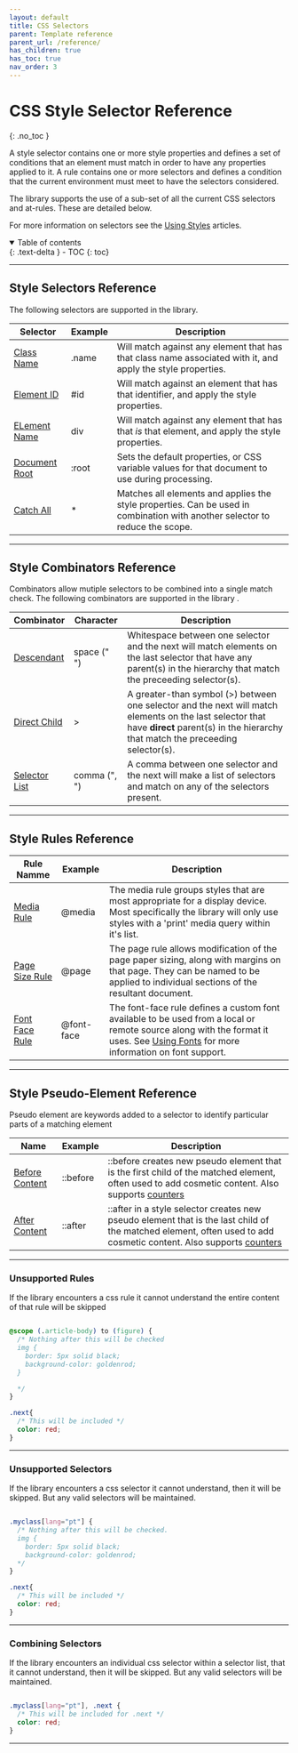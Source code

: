 ```yaml
---
layout: default
title: CSS Selectors
parent: Template reference
parent_url: /reference/
has_children: true
has_toc: true
nav_order: 3
---
```


# CSS Style Selector Reference
{: .no_toc }

A style selector contains one or more style properties and defines a set of conditions that an element must match in order to have any properties applied to it.
A rule contains one or more selectors and defines a condition that the current environment must meet to have the selectors considered.

The library supports the use of a sub-set of all the current CSS selectors and at-rules. These are detailed below.

For more information on selectors see the <a href='/learning/styles/'>Using Styles</a> articles.

<details open markdown="block">
  <summary>
    Table of contents
  </summary>
  {: .text-delta }
- TOC
{: toc}
</details>

---

## Style Selectors Reference

The following selectors are supported in the library.


| Selector  | Example  | Description |
|---|---|---|
| <a href='selectors/class.html' >Class Name</a>   | .name | Will match against any element that has that class name associated with it, and apply the style properties.   |
| <a href='selectors/id.html' >Element ID</a>   | #id | Will match against an element that has that identifier, and apply the style properties.   |
| <a href='selectors/tag.html' >ELement Name</a>   | div | Will match against any element that has that *is* that element, and apply the style properties.   |
| <a href='selectors/root.html' >Document Root</a>   | :root | Sets the default properties, or CSS variable values for that document to use during processing.   |
| <a href='selectors/all.html' >Catch All</a>   | \* | Matches all elements and applies the style properties. Can be used in combination with another selector to reduce the scope.   |

---

## Style Combinators Reference


Combinators allow mutiple selectors to be combined into a single match check. The following combinators are supported in the library .


| Combinator  | Character  | Description |
|---|---|---|
| <a href='combinators/descendant.html' >Descendant</a>   | space (" ") | Whitespace between one selector and the next will match elements on the last selector that have any parent(s) in the hierarchy that match the preceeding selector(s).   |
| <a href='combinators/child.html' >Direct Child</a>   | &gt; | A greater-than symbol (&gt;) between one selector and the next will match elements on the last selector that have **direct** parent(s) in the hierarchy that match the preceeding selector(s).   |
| <a href='combinators/list.html' >Selector List</a>   | comma (", ") | A comma between one selector and the next will make a list of selectors and match on any of the selectors present.   |

---

## Style Rules Reference


| Rule Namme  | Example  | Description |
|---|---|---|
| <a href='combinators/media.html' >Media Rule</a>   | @media | The media rule groups styles that are most appropriate for a display device. Most specifically the library will only use styles with a 'print' media query within it's list.   |
| <a href='combinators/page.html' >Page Size Rule</a>   | @page | The page rule allows modification of the page paper sizing, along with margins on that page. They can be named to be applied to individual sections of the resultant document.  |
| <a href='combinators/font-face.html' >Font Face Rule</a>   | @font-face | The font-face rule defines a custom font available to be used from a local or remote source along with the format it uses. See <a href='/learning/styles/fonts.html' >Using Fonts</a> for more information on font support.   |

---

## Style Pseudo-Element Reference

Pseudo element are keywords added to a selector to identify particular parts of a matching element 

| Name  | Example  | Description |
|---|---|---|
| <a href='pseudo/before.html' >Before Content</a>   | ::before | ::before creates new pseudo element that is the first child of the matched element, often used to add cosmetic content. Also supports <a href='/learning/styles/counters.html' >counters</a>  |
| <a href='pseudo/after.html' >After Content</a>   | ::after | ::after in a style selector creates new pseudo element that is the last child of the matched element, often used to add cosmetic content. Also supports <a href='/learning/styles/counters.html' >counters</a>  |


---



### Unsupported Rules

If the library encounters a css rule it cannot understand the entire content of that rule will be skipped

```css

@scope (.article-body) to (figure) {
  /* Nothing after this will be checked
  img {
    border: 5px solid black;
    background-color: goldenrod;
  }

  */
}

.next{
  /* This will be included */
  color: red;
}

```

---

### Unsupported Selectors

If the library encounters a css selector it cannot understand, then it will be skipped. But any valid selectors will be maintained.

```css

.myclass[lang="pt"] {
  /* Nothing after this will be checked.
  img {
    border: 5px solid black;
    background-color: goldenrod;
  */
}

.next{
  /* This will be included */
  color: red;
}

```

---

### Combining Selectors

If the library encounters an individual css selector within a selector list, that it cannot understand, then it will be skipped. But any valid selectors will be maintained.

```css

.myclass[lang="pt"], .next {
  /* This will be included for .next */
  color: red;
}


```

---


